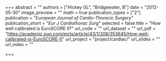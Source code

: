 +++
abstract = ""
authors = ["Hickey GL", "Bridgewater, B"]
date = "2012-05-30"
image_preview = ""
math = true
publication_types = ["2"]
publication = "*European Journal of Cardio-Thoracic Surgery*"
publication_short = "*Eur J Cardiothorac Surg*"
selected = false
title = "How well calibrated is EuroSCORE II?"
url_code = ""
url_dataset = ""
url_pdf = "https://academic.oup.com/ejcts/article/43/1/208/353645/How-well-calibrated-is-EuroSCORE-II"
url_project = "project/cardiac/"
url_slides = ""
url_video = ""

+++
